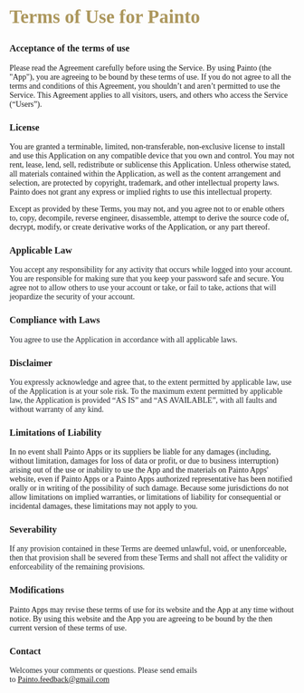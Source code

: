 <p>
<h2 style="font-size:25pt;font-family:&quot;">
<strong><span style="color:#ac975d;">
Terms of Use for Painto
</span></strong>
</h2>
<h3 style="vertical-align:top;font-family:&quot;color:#212529;font-size:18px;background-color:#FFFFFF;">
Acceptance of the terms of use
</p>
</h3>
<p style="font-family:&quot;font-size:medium;">
Please read the Agreement carefully before using the Service. By using Painto (the "App"), you are agreeing to be bound by these terms of use. If you do not agree to all the terms and conditions of this Agreement, you shouldn’t and aren’t permitted to use the Service. This Agreement applies to all visitors, users, and others who access the Service (“Users”).
</p>
<h3 style="font-family:&quot;">
License
</h3>
<p style="vertical-align:top;font-family:&quot;font-size:15px;color:#212529;background-color:#FFFFFF;">
You are granted a terminable, limited, non-transferable, non-exclusive license to install and use this Application on any compatible device that you own and control. You may not rent, lease, lend, sell, redistribute or sublicense this Application. Unless otherwise stated, all materials contained within the Application, as well as the content arrangement and selection, are protected by copyright, trademark, and other intellectual property laws. Painto does not grant any express or implied rights to use this intellectual property.
</p>
<p style="vertical-align:top;font-family:&quot;font-size:15px;color:#212529;background-color:#FFFFFF;">
Except as provided by these Terms, you may not, and you agree not to or enable others to, copy, decompile, reverse engineer, disassemble, attempt to derive the source code of, decrypt, modify, or create derivative works of the Application, or any part thereof.
</p>
<h3 style="font-family:&quot;">
</h3>
<h3 style="vertical-align:top;font-family:&quot;color:#212529;font-size:18px;background-color:#FFFFFF;">
Applicable Law
</h3>
<p style="vertical-align:top;color:#212529;font-family:&quot;font-size:16px;background-color:#FFFFFF;">
You accept any responsibility for any activity that occurs while logged into your account. You are responsible for making sure that you keep your password safe and secure. You agree not to allow others to use your account or take, or fail to take, actions that will jeopardize the security of your account.
</p>
<h3 style="vertical-align:top;font-family:&quot;color:#212529;font-size:18px;background-color:#FFFFFF;">
Compliance with Laws
</h3>
<p style="vertical-align:top;color:#212529;font-family:&quot;font-size:16px;background-color:#FFFFFF;">
You agree to use the Application in accordance with all applicable laws.
</p>
<h3 style="vertical-align:top;font-family:&quot;color:#212529;font-size:18px;background-color:#FFFFFF;">
Disclaimer
</h3>
<div style="vertical-align:top;color:#212529;font-family:&quot;font-size:16px;background-color:#FFFFFF;">
You expressly acknowledge and agree that, to the extent permitted by applicable law, use of the Application is at your sole risk. To the maximum extent permitted by applicable law, the Application is provided “AS IS” and “AS AVAILABLE”, with all faults and without warranty of any kind.
</div>
<h3 style="vertical-align:top;font-family:&quot;color:#212529;font-size:18px;background-color:#FFFFFF;">
Limitations of Liability
</h3>
<p style="font-family:&quot;font-size:medium;">
In no event shall Painto Apps or its suppliers be liable for any damages (including, without limitation, damages for loss of data or profit, or due to business interruption) arising out of the use or inability to use the App and the materials on Painto Apps' website, even if Painto Apps or a Painto Apps authorized representative has been notified orally or in writing of the possibility of such damage. Because some jurisdictions do not allow limitations on implied warranties, or limitations of liability for consequential or incidental damages, these limitations may not apply to you.
</p>
<h3 style="vertical-align:top;font-family:&quot;color:#212529;font-size:18px;background-color:#FFFFFF;">
Severability
</h3>
<div style="vertical-align:top;color:#212529;font-family:&quot;font-size:16px;background-color:#FFFFFF;">
If any provision contained in these Terms are deemed unlawful, void, or unenforceable, then that provision shall be severed from these Terms and shall not affect the validity or enforceability of the remaining provisions.
</div>
<h3 style="font-family:&quot;">
Modifications
</h3>
<p style="font-family:&quot;font-size:medium;">
Painto Apps may revise these terms of use for its website and the App at any time without notice. By using this website and the App you are agreeing to be bound by the then current version of these terms of use.
</p>
<h3 style="font-family:&quot;">
Contact
</h3>
<p style="font-family:&quot;font-size:medium;">
<span style="color:#212529;font-family:&quot;font-size:16px;background-color:#FFFFFF;">Welcomes your comments or questions. Please send emails to&nbsp;</span><a href="mailto:Painto.feedback@gmail.com">Painto.feedback@gmail.com</a>
</p>
<p>
<br />
</p>
<p>
<br />
</p>
<p>
<br />
</p>
